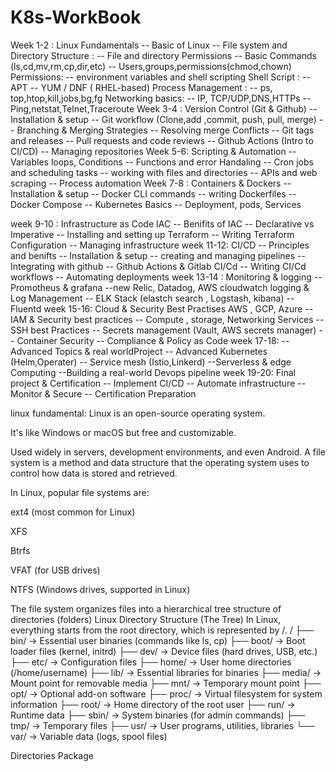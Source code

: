 # K8s-WorkBook

Week 1-2 : Linux Fundamentals
   -- Basic of Linux
   -- File system and Directory 
Structure :
   -- File and directory Permissions
   -- Basic Commands (ls,cd,mv,rm,cp,dir,etc)
   -- Users,groups,permissions(chmod,chown)
Permissions:
   -- environment variables and shell scripting 
Shell Script :
   -- APT
  -- YUM / DNF ( RHEL-based)
Process Management :
   -- ps, top,htop,kill,jobs,bg,fg
Networking basics:
  -- IP, TCP/UDP,DNS,HTTPs
  --Ping,netstat,Telnet,Traceroute 
Week 3-4  : Version Control (Git & Github)
   -- Installation & setup
   -- Git workflow (Clone,add ,commit, push, pull, merge)
   -- Branching & Merging Strategies
   -- Resolving merge Conflicts
   -- Git tags and releases 
   -- Pull requests and code reviews
   -- Github Actions (Intro to CI/CD)
   -- Managing repositories
Week 5-6: Scripting & Automation
  -- Variables loops, Conditions 
  -- Functions and error Handaling
  -- Cron jobs and scheduling tasks
  -- working with files and directories
  -- APIs and web scraping
  -- Process automation 
Week 7-8 : Containers & Dockers
  -- Installation & setup
  -- Docker CLI commands
  -- writing Dockerfiles
  -- Docker Compose 
  -- Kubernetes Basics 
  -- Deployment, pods, Services

week 9-10 : Infrastructure as Code IAC
  -- Benifits of IAC
  -- Declarative vs Imperative
  -- Installing and setting up Terraform
  -- Writing Terraform Configuration 
  -- Managing infrastructure 
week 11-12: CI/CD
  -- Principles and benifts
  -- Installation & setup
  -- creating and managing pipelines 
  -- Integrating with github
  -- Github Actions & Gitlab CI/Cd
  -- Writing CI/Cd workflows
  -- Automating deployments
week 13-14 : Monitoring & logging
  -- Promotheus & grafana
  --new Relic, Datadog, AWS cloudwatch logging & Log Management 
  -- ELK Stack (elastch search , Logstash, kibana)
  -- Fluentd
week 15-16: Cloud & Security Best Practises AWS , GCP, Azure
 -- IAM & Security best practices 
 -- Compute , storage, Networking Services 
 -- SSH best Practices 
 -- Secrets management (Vault, AWS secrets manager)
 -- Container Security 
 -- Compliance & Policy as Code
week 17-18:
 -- Advanced Topics & real worldProject
 -- Advanced Kubernetes (Helm,Operater)
 -- Service mesh (Istio,Linkerd)
 --Serverless & edge Computing
 --Building a real-world Devops pipeline
week 19-20: Final project & Certification
  -- Implement CI/CD
  -- Automate infrastructure 
  -- Monitor & Secure
  -- Certification Preparation 



linux fundamental:
Linux is an open-source operating system.

It's like Windows or macOS but free and customizable.

Used widely in servers, development environments, and even Android.
A file system is a method and data structure that the operating system uses to control how data is stored and retrieved.

In Linux, popular file systems are:

ext4 (most common for Linux)

XFS

Btrfs

VFAT (for USB drives)

NTFS (Windows drives, supported in Linux)

The file system organizes files into a hierarchical tree structure of directories (folders)
Linux Directory Structure (The Tree)
In Linux, everything starts from the root directory, which is represented by /.
/
├── bin/        → Essential user binaries (commands like ls, cp)
├── boot/       → Boot loader files (kernel, initrd)
├── dev/        → Device files (hard drives, USB, etc.)
├── etc/        → Configuration files
├── home/       → User home directories (/home/username)
├── lib/        → Essential libraries for binaries
├── media/      → Mount point for removable media
├── mnt/        → Temporary mount point
├── opt/        → Optional add-on software
├── proc/       → Virtual filesystem for system information
├── root/       → Home directory of the root user
├── run/        → Runtime data
├── sbin/       → System binaries (for admin commands)
├── tmp/        → Temporary files
├── usr/        → User programs, utilities, libraries
└── var/        → Variable data (logs, spool files)

Directories
Package
